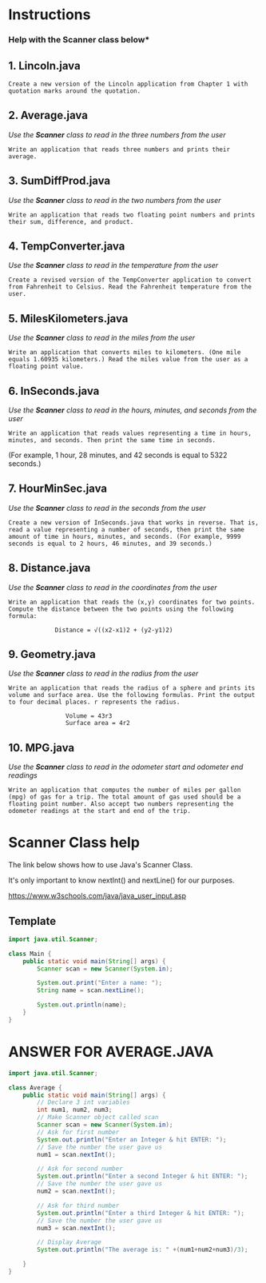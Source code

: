 # Instructions  
### Help with the Scanner class below*
## 1. Lincoln.java
	Create a new version of the Lincoln application from Chapter 1 with quotation marks around the quotation.

## 2. Average.java
*Use the __Scanner__ class to read in the three numbers from the user*
	
	Write an application that reads three numbers and prints their average.

## 3. SumDiffProd.java
*Use the __Scanner__ class to read in the two numbers from the user*

	Write an application that reads two floating point numbers and prints their sum, difference, and product.

## 4. TempConverter.java
*Use the __Scanner__ class to read in the temperature from the user*

	Create a revised version of the TempConverter application to convert from Fahrenheit to Celsius. Read the Fahrenheit temperature from the user.

 ## 5. MilesKilometers.java
*Use the __Scanner__ class to read in the miles from the user*

	Write an application that converts miles to kilometers. (One mile equals 1.60935 kilometers.) Read the miles value from the user as a floating point value.

## 6. InSeconds.java
*Use the __Scanner__ class to read in the hours, minutes, and seconds from the user*

	Write an application that reads values representing a time in hours, minutes, and seconds. Then print the same time in seconds.
(For example, 1 hour, 28 minutes, and 42 seconds is equal to 5322 seconds.)

## 7. HourMinSec.java
*Use the __Scanner__ class to read in the seconds from the user*

	Create a new version of InSeconds.java that works in reverse. That is, read a value representing a number of seconds, then print the same amount of time in hours, minutes, and seconds. (For example, 9999 seconds is equal to 2 hours, 46 minutes, and 39 seconds.)


## 8. Distance.java
*Use the __Scanner__ class to read in the coordinates from the user*

	Write an application that reads the (x,y) coordinates for two points. Compute the distance between the two points using the following formula: 
	
				 Distance = √((x2-x1)2 + (y2-y1)2)

## 9. Geometry.java
*Use the __Scanner__ class to read in the radius from the user*

	Write an application that reads the radius of a sphere and prints its volume and surface area. Use the following formulas. Print the output to four decimal places. r represents the radius. 
	 
					Volume = 43r3 
					Surface area = 4r2
 

## 10. MPG.java
*Use the __Scanner__ class to read in the odometer start and odometer end readings*

	Write an application that computes the number of miles per gallon (mpg) of gas for a trip. The total amount of gas used should be a floating point number. Also accept two numbers representing the odometer readings at the start and end of the trip.

# Scanner Class help
 The link below shows how to use Java's Scanner Class.

It's only important to know nextInt() and nextLine() for our purposes.

https://www.w3schools.com/java/java_user_input.asp

## Template 

```java
import java.util.Scanner;

class Main {
	public static void main(String[] args) {
		Scanner scan = new Scanner(System.in);

		System.out.print("Enter a name: ");
		String name = scan.nextLine();

		System.out.println(name);
	}
}
```


# ANSWER FOR AVERAGE.JAVA

```java
import java.util.Scanner;

class Average {
	public static void main(String[] args) {
		// Declare 3 int variables
		int num1, num2, num3;
		// Make Scanner object called scan
		Scanner scan = new Scanner(System.in);
		// Ask for first number
		System.out.println("Enter an Integer & hit ENTER: ");
		// Save the number the user gave us
		num1 = scan.nextInt();

		// Ask for second number
		System.out.println("Enter a second Integer & hit ENTER: ");
		// Save the number the user gave us
		num2 = scan.nextInt();

		// Ask for third number
		System.out.println("Enter a third Integer & hit ENTER: ");
		// Save the number the user gave us
		num3 = scan.nextInt();

		// Display Average
		System.out.println("The average is: " +(num1+num2+num3)/3);

	}
}
```
